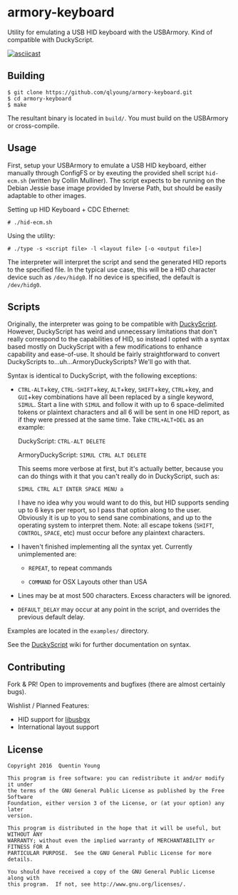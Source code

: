 armory-keyboard
===============

Utility for emulating a USB HID keyboard with the USBArmory.  Kind of
compatible with DuckyScript.

[![asciicast](https://asciinema.org/a/45712.png)](https://asciinema.org/a/45712)

Building
--------
```shell
$ git clone https://github.com/qlyoung/armory-keyboard.git
$ cd armory-keyboard
$ make
```

The resultant binary is located in `build/`.  You must build on the USBArmory
or cross-compile.

Usage
-----
First, setup your USBArmory to emulate a USB HID keyboard, either
manually through ConfigFS or by exeuting the provided shell script `hid-ecm.sh`
(written by Collin Mulliner). The script expects to be running on the Debian
Jessie base image provided by Inverse Path, but should be easily adaptable to
other images.

Setting up HID Keyboard + CDC Ethernet:

```
# ./hid-ecm.sh
```

Using the utility:

```
# ./type -s <script file> -l <layout file> [-o <output file>]
```

The interpreter will interpret the script and send the generated HID reports to
the specified file. In the typical use case, this will be a HID character
device such as `/dev/hidg0`. If no device is specified, the default is
`/dev/hidg0`.

Scripts
-------
Originally, the interpreter was going to be compatible with
[DuckyScript](https://github.com/hak5darren/USB-Rubber-Ducky/wiki/Duckyscript).
However, DuckyScript has weird and unnecessary limitations that don't really
correspond to the capabilities of HID, so instead I opted with a syntax based
mostly on DuckyScript with a few modifications to enhance capability and
ease-of-use. It should be fairly straightforward to convert DuckyScripts
to...uh...ArmoryDuckyScripts? We'll go with that.

Syntax is identical to DuckyScript, with the following exceptions:

* `CTRL-ALT`+key, `CTRL-SHIFT`+key, `ALT`+key, `SHIFT`+key, `CTRL`+key, and
  `GUI`+key combinations have all been replaced by a single keyword, `SIMUL`.
  Start a line with `SIMUL` and follow it with up to 6 space-delimited tokens or
  plaintext characters and all 6 will be sent in one HID report, as if they were
  pressed at the same time. Take `CTRL+ALT+DEL` as an example:

  DuckyScript: `CTRL-ALT DELETE`

  ArmoryDuckyScript: `SIMUL CTRL ALT DELETE`

  This seems more verbose at first, but it's actually better, because you can
  do things with it that you can't really do in DuckyScript, such as:

  `SIMUL CTRL ALT ENTER SPACE MENU a `

  I have no idea why you would want to do this, but HID supports sending up to
  6 keys per report, so I pass that option along to the user. Obviously it is up
  to you to send sane combinations, and up to the operating system to interpret
  them.  Note: all escape tokens (`SHIFT`, `CONTROL`, `SPACE`, etc) must occur
  before any plaintext characters.

* I haven't finished implementing all the syntax yet. Currently unimplemented
  are:

  * `REPEAT`, to repeat commands

  * `COMMAND` for OSX Layouts other than USA

* Lines may be at most 500 characters. Excess characters will be ignored.

* `DEFAULT_DELAY` may occur at any point in the script, and overrides the
  previous default delay.

Examples are located in the `examples/` directory.

See the
[DuckyScript](https://github.com/hak5darren/USB-Rubber-Ducky/wiki/Duckyscript)
wiki for further documentation on syntax.

Contributing
------------
Fork & PR! Open to improvements and bugfixes (there
are almost certainly bugs).

Wishlist / Planned Features:
* HID support for [libusbgx](https://github.com/libusbgx/libusbgx)
* International layout support

License
-------
```
Copyright 2016  Quentin Young

This program is free software: you can redistribute it and/or modify it under
the terms of the GNU General Public License as published by the Free Software
Foundation, either version 3 of the License, or (at your option) any later
version.

This program is distributed in the hope that it will be useful, but WITHOUT ANY
WARRANTY; without even the implied warranty of MERCHANTABILITY or FITNESS FOR A
PARTICULAR PURPOSE.  See the GNU General Public License for more details.

You should have received a copy of the GNU General Public License along with
this program.  If not, see http://www.gnu.org/licenses/.
```
